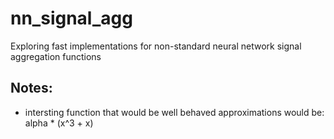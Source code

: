 # nn_signal_agg
Exploring fast implementations for non-standard neural network signal aggregation functions


## Notes:
- intersting function that would be well behaved approximations would be: alpha * (x^3 + x)

